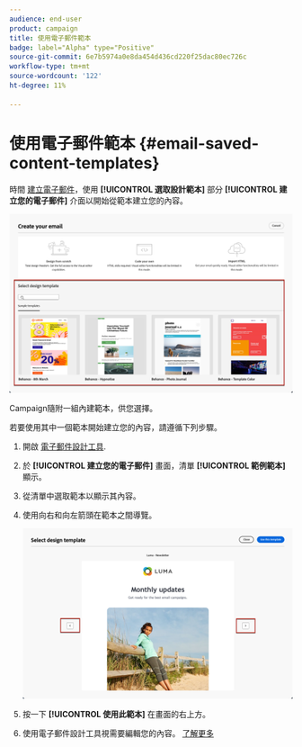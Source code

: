 ```yaml
---
audience: end-user
product: campaign
title: 使用電子郵件範本
badge: label="Alpha" type="Positive"
source-git-commit: 6e7b5974a0e8da454d436cd220f25dac80ec726c
workflow-type: tm+mt
source-wordcount: '122'
ht-degree: 11%

---
```


# 使用電子郵件範本 {#email-saved-content-templates}

時間 [建立電子郵件](#create-email)，使用 **[!UICONTROL 選取設計範本]** 部分 **[!UICONTROL 建立您的電子郵件]** 介面以開始從範本建立您的內容。

![](assets/email_designer-sample-templates.png)

Campaign隨附一組內建範本，供您選擇。

若要使用其中一個範本開始建立您的內容，請遵循下列步驟。

1. 開啟 [電子郵件設計工具](create-email-content.md).

1. 於 **[!UICONTROL 建立您的電子郵件]** 畫面，清單 **[!UICONTROL 範例範本]**  顯示。

1. 從清單中選取範本以顯示其內容。

1. 使用向右和向左箭頭在範本之間導覽。

   ![](assets/email_designer-sample-templates-navigate.png)

1. 按一下 **[!UICONTROL 使用此範本]** 在畫面的右上方。

1. 使用電子郵件設計工具視需要編輯您的內容。 [了解更多](create-email-content.md)
